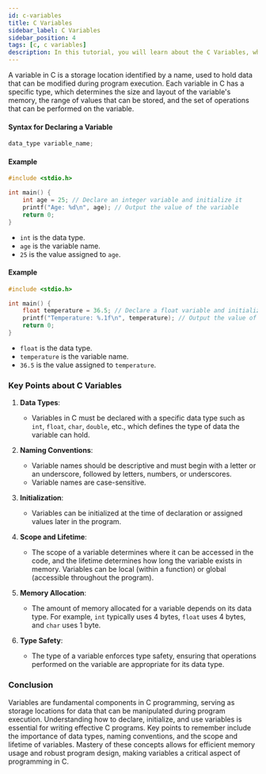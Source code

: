 ```yaml
---
id: c-variables
title: C Variables
sidebar_label: C Variables
sidebar_position: 4
tags: [c, c variables]
description: In this tutorial, you will learn about the C Variables, what it is.
---
```


A variable in C is a storage location identified by a name, used to hold data that can be modified during program execution. Each variable in C has a specific type, which determines the size and layout of the variable's memory, the range of values that can be stored, and the set of operations that can be performed on the variable.

#### Syntax for Declaring a Variable

```c
data_type variable_name;
```

#### Example 

```c
#include <stdio.h>

int main() {
    int age = 25; // Declare an integer variable and initialize it
    printf("Age: %d\n", age); // Output the value of the variable
    return 0;
}
```

- `int` is the data type.
- `age` is the variable name.
- `25` is the value assigned to `age`.

#### Example 

```c
#include <stdio.h>

int main() {
    float temperature = 36.5; // Declare a float variable and initialize it
    printf("Temperature: %.1f\n", temperature); // Output the value of the variable
    return 0;
}
```

- `float` is the data type.
- `temperature` is the variable name.
- `36.5` is the value assigned to `temperature`.

### Key Points about C Variables

1. **Data Types**:
   - Variables in C must be declared with a specific data type such as `int`, `float`, `char`, `double`, etc., which defines the type of data the variable can hold.

2. **Naming Conventions**:
   - Variable names should be descriptive and must begin with a letter or an underscore, followed by letters, numbers, or underscores.
   - Variable names are case-sensitive.

3. **Initialization**:
   - Variables can be initialized at the time of declaration or assigned values later in the program.

4. **Scope and Lifetime**:
   - The scope of a variable determines where it can be accessed in the code, and the lifetime determines how long the variable exists in memory. Variables can be local (within a function) or global (accessible throughout the program).

5. **Memory Allocation**:
   - The amount of memory allocated for a variable depends on its data type. For example, `int` typically uses 4 bytes, `float` uses 4 bytes, and `char` uses 1 byte.

6. **Type Safety**:
   - The type of a variable enforces type safety, ensuring that operations performed on the variable are appropriate for its data type.

### Conclusion

Variables are fundamental components in C programming, serving as storage locations for data that can be manipulated during program execution. Understanding how to declare, initialize, and use variables is essential for writing effective C programs. Key points to remember include the importance of data types, naming conventions, and the scope and lifetime of variables. Mastery of these concepts allows for efficient memory usage and robust program design, making variables a critical aspect of programming in C.